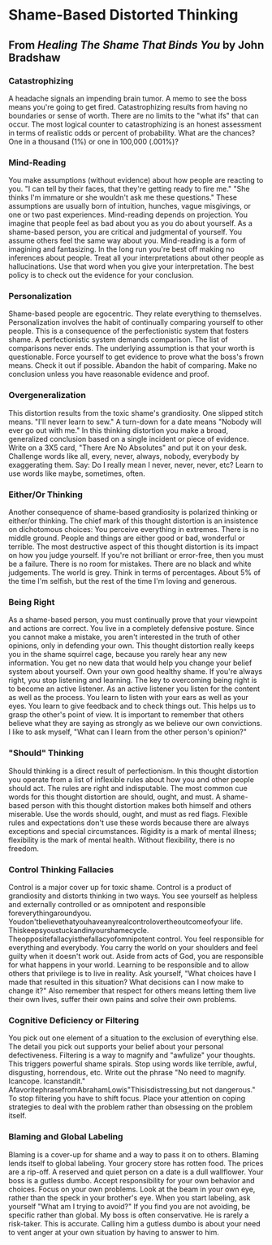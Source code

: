 # Shame-Based Distorted Thinking
## From *Healing The Shame That Binds You* by John Bradshaw
### Catastrophizing
A headache signals an impending brain tumor. A memo to see the boss means you're going to get fired. Catastrophizing results from having no boundaries or sense of worth. There are no limits to the "what ifs" that can occur.
The most logical counter to catastrophizing is an honest assessment in terms of realistic odds or percent of probability. What are the chances? One in a thousand (1%) or one in 100,000 (.001%)?

### Mind-Reading
You make assumptions (without evidence) about how people are reacting to you. "I can tell by their faces, that they're getting ready to fire me." "She thinks I'm immature or she wouldn't ask me these questions." These assumptions are usually born of intuition, hunches, vague misgivings, or one or two past experiences. Mind-reading depends on projection. You imagine that people feel as bad about you as you do about yourself. As a shame-based person, you are critical and judgmental of yourself. You assume others feel the same way about you.
Mind-reading is a form of imagining and fantasizing. In the long run you're best off making no inferences about people. Treat all your interpretations about other people as hallucinations. Use that word when you give your interpretation. The best policy is to check out the evidence for your conclusion.

### Personalization
Shame-based people are egocentric. They relate everything to themselves. Personalization involves the habit of continually comparing yourself to other people. This is a consequence of the perfectionistic system that fosters shame. A perfectionistic system demands comparison. The list of comparisons never ends. The underlying assumption is that your worth is questionable.
Force yourself to get evidence to prove what the boss's frown means. Check it out if possible. Abandon the habit of comparing. Make no conclusion unless you have reasonable evidence and proof.

### Overgeneralization
This distortion results from the toxic shame's grandiosity. One slipped stitch means. "I'll never learn to sew." A turn-down for a date means "Nobody will ever go out with me." In this thinking distortion you make a broad, generalized conclusion based on a single incident or piece of evidence.
Write on a 3X5 card, "There Are No Absolutes" and put it on your desk. Challenge words like all, every, never, always, nobody, everybody by exaggerating them. Say: Do I really mean I never, never, never, etc? Learn to use words like maybe, sometimes, often.

### Either/Or Thinking
Another consequence of shame-based grandiosity is polarized thinking or either/or thinking. The chief mark of this thought distortion is an insistence on dichotomous choices: You perceive everything in extremes. There is no middle ground. People and things are either good or bad, wonderful or terrible. The most destructive aspect of this thought distortion is its impact on how you judge yourself. If you're not brilliant or error-free, then you must be a failure. There is no room for mistakes.
There are no black and white judgements. The world is grey. Think in terms of percentages. About 5% of the time I'm selfish, but the rest of the time I'm loving and generous.

### Being Right
As a shame-based person, you must continually prove that your viewpoint and actions are correct. You live in a completely defensive posture. Since you cannot make a mistake, you aren't interested in the truth of other opinions, only in defending your own. This thought distortion really keeps you in the shame squirrel cage, because you rarely hear any new information. You get no new data that would help you change your belief system about yourself.
Own your own good healthy shame. If you're always right, you stop listening and learning. The key to overcoming being right is to become an active listener. As an active listener you listen for the content
as well as the process. You learn to listen with your ears as well as your eyes. You learn to give feedback and to check things out. This helps us to grasp the other's point of view. It is important to remember that others believe what they are saying as strongly as we believe our own convictions. I like to ask myself, "What can I learn from the other person's opinion?"

### "Should" Thinking
Should thinking is a direct result of perfectionism. In this thought distortion you operate from a list of inflexible rules about how you and other people should act. The rules are right and indisputable. The most common cue words for this thought distortion are should, ought, and must. A shame-based person with this thought distortion makes both himself and others miserable.
Use the words should, ought, and must as red flags. Flexible rules and expectations don't use these words because there are always exceptions and special circumstances. Rigidity is a mark of mental illness; flexibility is the mark of mental health. Without flexibility, there is no freedom.

### Control Thinking Fallacies
Control is a major cover up for toxic shame. Control is a product of grandiosity and distorts thinking in two ways. You see yourself as helpless and externally controlled or as omnipotent and responsible foreverythingaroundyou. Youdon'tbelievethatyouhaveanyrealcontrolovertheoutcomeofyour life. Thiskeepsyoustuckandinyourshamecycle. Theoppositefallacyisthefallacyofomnipotent control. You feel responsible for everything and everybody. You carry the world on your shoulders and feel guilty when it doesn't work out.
Aside from acts of God, you are responsible for what happens in your world. Learning to be responsible and to allow others that privilege is to live in reality. Ask yourself, "What choices have I made that resulted in this situation? What decisions can I now make to change it?" Also remember that respect for others means letting them live their own lives, suffer their own pains and solve their own problems.

### Cognitive Deficiency or Filtering
You pick out one element of a situation to the exclusion of everything else. The detail you pick out supports your belief about your personal defectiveness. Filtering is a way to magnify and "awfulize" your thoughts. This triggers powerful shame spirals.
Stop using words like terrible, awful, disgusting, horrendous, etc. Write out the phrase "No need to magnify. Icancope. Icanstandit." AfavoritephrasefromAbrahamLowis"Thisisdistressing,but not dangerous." To stop filtering you have to shift focus. Place your attention on coping strategies to deal with the problem rather than obsessing on the problem itself.

### Blaming and Global Labeling
Blaming is a cover-up for shame and a way to pass it on to others. Blaming lends itself to global labeling. Your grocery store has rotten food. The prices are a rip-off. A reserved and quiet person on a date is a dull wallflower. Your boss is a gutless dumbo.
Accept responsibility for your own behavior and choices. Focus on your own problems. Look at the beam in your own eye, rather than the speck in your brother's eye. When you start labeling, ask yourself "What am I trying to avoid?" If you find you are not avoiding, be specific rather than global. My boss is often conservative. He is rarely a risk-taker. This is accurate. Calling him a gutless dumbo is about your need to vent anger at your own situation by having to answer to him.
